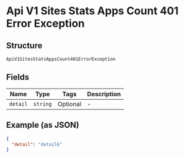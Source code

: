 
# Api V1 Sites Stats Apps Count 401 Error Exception

## Structure

`ApiV1SitesStatsAppsCount401ErrorException`

## Fields

| Name | Type | Tags | Description |
|  --- | --- | --- | --- |
| `detail` | `string` | Optional | - |

## Example (as JSON)

```json
{
  "detail": "detail6"
}
```

